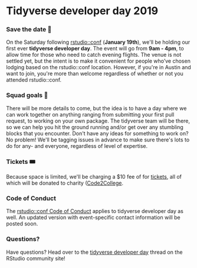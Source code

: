 # Tidyverse developer day 2019

### Save the date 📆

On the Saturday following [rstudio::conf](https://www.rstudio.com/conference/) (**January 19th**), 
we'll be holding our first ever **tidyverse developer day**. The event will 
go from **9am - 4pm**, to allow time for those who need to catch evening flights.
The venue is not settled yet, but the intent is to make it convenient for 
people who’ve chosen lodging based on the rstudio::conf location. However, 
if you're in Austin and want to join, you're more than welcome regardless of 
whether or not you attended rstudio::conf.

### Squad goals 🎯

There will be more details to come, but the idea is to have a day where we 
can work together on anything ranging from submitting your first pull request, 
to working on your own package. The tidyverse team will be there, so we can 
help you hit the ground running and/or get over any stumbling blocks that you 
encounter. Don't have any ideas for something to work on? No problem! We'll 
be tagging issues in advance to make sure there's lots to do for any- and 
everyone, regardless of level of expertise.

### Tickets 🎟

Because space is limited, we'll be charging a $10 fee of for 
[tickets](https://www.eventbrite.com/e/tidyverse-developer-day-tickets-1617065687),
all of which will be donated to charity ([Code2College](https://code2college.org/about/).

### Code of Conduct

The [rstudio::conf Code of Conduct](http://www.cvent.com/events/rstudio-conf-austin/custom-17-dd6d75526f3c4554b67c4de32aeffb47.aspx)
applies to tidyverse developer day as well. An updated version with event-specific contact 
information will be posted soon.

### Questions?

Have questions? Head over to the [tidyverse developer day](https://community.rstudio.com/t/tidyverse-developer-day/13146) 
thread on the RStudio community site!
